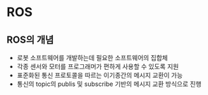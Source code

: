# ROS

## ROS의 개념
- 로봇 소프트웨어를 개발하는데 필요한 소프트웨어의 집합체
- 각종 센서와 모터를 프로그래머가 편하게 사용할 수 있도록 지원
- 표준화된 통신 프로토콜을 따르는 이기종간의 메시지 교환이 가능
- 통신의 topic의 publis 및 subscribe 기반의 메시지 교환 방식으로 진행

